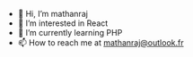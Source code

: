 - 👋 Hi, I’m mathanraj
- 👀 I’m interested in React
- 🌱 I’m currently learning PHP
- 📫 How to reach me at mathanraj@outlook.fr

<!---
mathanraj1314/mathanraj1314 is a ✨ special ✨ repository because its `README.md` (this file) appears on your GitHub profile.
You can click the Preview link to take a look at your changes.
--->
